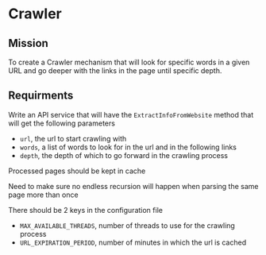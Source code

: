 # Crawler

## Mission
To create a Crawler mechanism that will look for specific words in a given URL and go deeper with the links in the page until specific depth.

## Requirments
Write an API service that will have the ```ExtractInfoFromWebsite``` method that will get the following parameters

- ```url```, the url to start crawling with
- ```words```, a list of words to look for in the url and in the following links
- ```depth```, the depth of which to go forward in the crawling process

Processed pages should be kept in cache

Need to make sure no endless recursion will happen when parsing the same page more than once

There should be 2 keys in the configuration file

- ```MAX_AVAILABLE_THREADS```, number of threads to use for the crawling process
- ```URL_EXPIRATION_PERIOD```, number of minutes in which the url is cached
